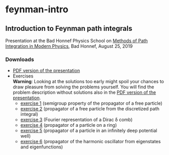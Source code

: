 # feynman-intro
## Introduction to Feynman path integrals

Presentation at the Bad Honnef Physics School on [Methods of Path Integration in Modern Physics](https://www.dpg-physik.de/veranstaltungen/2019/bad-honnef-physics-school-methods-of-path-integration-in-modern-physics), Bad Honnef, August 25, 2019

### Downloads
* [PDF version of the presentation](https://github.com/gertingold/feynman-intro/raw/master/presentation/feynman-intro.pdf)
* Exercises    
  **Warning**: Looking at the solutions too early might spoil your chances to draw pleasure from
  solving the problems yourself. You will find the problem description without solutions
  also in the [PDF version of the presentation](https://github.com/gertingold/feynman-intro/raw/master/presentation/feynman-intro.pdf).
  * [exercise 1](https://github.com/gertingold/feynman-intro/raw/master/exercises/exercise_1.pdf)
    (semigroup property of the propagator of a free particle)
  * [exercise 2](https://github.com/gertingold/feynman-intro/raw/master/exercises/exercise_2.pdf)
    (propagator of a free particle from the discretized path integral)
  * [exercise 3](https://github.com/gertingold/feynman-intro/raw/master/exercises/exercise_3.pdf)
    (Fourier representation of a Dirac δ comb)
  * [exercise 4](https://github.com/gertingold/feynman-intro/raw/master/exercises/exercise_4.pdf)
    (propagator of a particle on a ring)
  * [exercise 5](https://github.com/gertingold/feynman-intro/raw/master/exercises/exercise_5.pdf)
    (propagator of a particle in an infinitely deep potential well)
  * [exercise 6](https://github.com/gertingold/feynman-intro/raw/master/exercises/exercise_6.pdf)
    (propagator of the harmonic oscillator from eigenstates and eigenfunctions)
